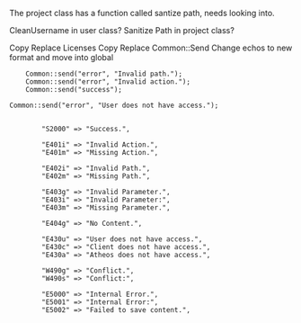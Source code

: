 The project class has a function called santize path, needs looking into.

CleanUsername in user class?
Sanitize Path in project class?

Copy Replace Licenses
Copy Replace Common::Send
Change echos to new format and move into global

		Common::send("error", "Invalid path.");
		Common::send("error", "Invalid action.");
		Common::send("success");

	Common::send("error", "User does not have access.");


			"S2000" => "Success.",

			"E401i" => "Invalid Action.",
			"E401m" => "Missing Action.",

			"E402i" => "Invalid Path.",
			"E402m" => "Missing Path.",

			"E403g" => "Invalid Parameter.",
			"E403i" => "Invalid Parameter:",
			"E403m" => "Missing Parameter.",

			"E404g" => "No Content.",

			"E430u" => "User does not have access.",
			"E430c" => "Client does not have access.",
			"E430a" => "Atheos does not have access.",

			"W490g" => "Conflict.",
			"W490s" => "Conflict:",

			"E5000" => "Internal Error.",
			"E5001" => "Internal Error:",
			"E5002" => "Failed to save content.",
			

